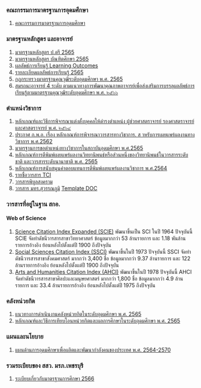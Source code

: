 ### คณะกรรมการมาตรฐานการอุดมศึกษา
1. [คณะกรรมการมาตรฐานการอุดมศึกษา](https://www.ops.go.th/th/ches)

### มาตรฐานหลักสูตร และอาจารย์
1. [มาตรฐานหลักสูตร ป.ตรี 2565](https://www.ops.go.th/th/ches-downloads/edu-standard/item/6942-2022-07-22-03-17-22)
2. [มาตรฐานหลักสูตร บัณฑิตศึกษา 2565](https://www.ops.go.th/th/ches-downloads/edu-standard/item/6943-2022-07-22-03-20-23)
3. [ผลลัพธ์การเรียนรู้ Learning Outcomes](https://www.ops.go.th/th/ches-downloads/edu-standard/item/7881-6)
4. [รายละเอียดผลลัพธ์การเรียนรู้ 2565](https://www.ops.go.th/th/ches-downloads/edu-standard/download/1079/6940/16)
1. [กฎกระทรวงมาตรฐานคุณวุฒิระดับอุดมศึกษา พ.ศ. 2565](https://www.ops.go.th/th/ches-downloads/edu-standard/item/6232-2565)
9. [สมรถนะอาจารย์ 4 ระดับ ตามแนวทางการพัฒนาคุณภาพอาจารย์เพื่อส่งเสริมการบรรลุผลลัพธ์การเรียนรู้ตามมาตรฐานคุณวุฒิระดับอุดมศึกษา พ.ศ. ๒๕๖๖](https://www.ops.go.th/th/ches-downloads/edu-standard/download/1989/8494/16)

### ตำแหน่งวิชาการ
1. [หลักเกณฑ์และวิธีการพิจารณาแต่งตั้งบุคคลให้ดำรงตำแหน่ง ผู้ช่วยศาสตราจารย์ รองศาสตราจารย์ และศาสตราจารย์ พ.ศ. ๒๕๖๔](https://www.ratchakitcha.soc.go.th/DATA/PDF/2565/E/004/T_0022.PDF)
2. [ประกาศ ก.พ.อ. เรื่อง หลักเกณฑ์การพิจารณาวารสารทางวิชาการ. ส าหรับการเผยแพร่ผลงานทางวิชาการ พ.ศ.2562](https://www.ratchakitcha.soc.go.th/DATA/PDF/2562/E/151/T_0013.PDF)
3. [มาตรฐานการขอตำแหน่งทางวิชาการในสถาบันอุดมศึกษา พ.ศ.2565](https://www.ops.go.th/th/aboutus/legal-ops/download/114/6230/16)
4. [หลักเกณฑ์การตีพิมพ์เผยแพร่ผลงานวิทยานิพนธ์หรือส่วนหนึ่งของวิทยานิพนธ์ในวารสารระดับชาติ และวารสารระดับนานาชาติ พ.ศ. 2565](https://www.ops.go.th/th/ches-downloads/edu-standard/item/7831-2565-9)
5. [หลักเกณฑ์การสนับสนุนค่าตอบแทนการตีพิมพ์เผยแพร่ผลงานวิชาการ พ.ศ.2564](https://research.pbru.ac.th/wp-content/uploads/2021/12/566_%E0%B8%9B%E0%B8%A3%E0%B8%B0%E0%B8%81%E0%B8%B2%E0%B8%A8%E0%B8%97%E0%B8%B8%E0%B8%99%E0%B9%80%E0%B8%9C%E0%B8%A2%E0%B9%81%E0%B8%9E%E0%B8%A3%E0%B9%88%E0%B8%A5%E0%B8%87%E0%B8%A7%E0%B8%B1%E0%B8%99%E0%B8%97%E0%B8%B5%E0%B9%88-29_10_64-1.pdf)
7. [รายชื่อวารสาร TCI](https://tci-thailand.org/list%20journal.php)
8. [วารสารพิบูลสงคราม](https://ph01.tci-thaijo.org/index.php/psru) 
9. [วารสาร มทร.สุวรรณภูมิ](https://li01.tci-thaijo.org/index.php/rmutsb-sci) [Template DOC](https://li01.tci-thaijo.org/index.php/rmutsb-sci/download)

### วารสารที่อยู่ในฐาน สกอ.
#### Web of Science
1. [Science Citation Index Expanded (SCIE)](https://clarivate.com/webofsciencegroup/solutions/webofscience-scie/)
   พัฒนาขึ้นเป็น SCI ในปี 1964 ปัจจุบันนี้ SCIE จัดทำดัชนีวารสารสาขาวิทยาศาสตร์ ข้อมูลมากกว่า 53 ล้านรายการ และ 1.18 พันล้านรายการอ้างอิง ย้อนหลังไปตั้งแต่ปี 1900 ถึงปัจจุบัน
1. [Social Sciences Citation Index (SSCI)](https://clarivate.com/webofsciencegroup/solutions/webofscience-ssci/)
   พัฒนาขึ้นในปี 1973 ปัจจุบันนี้ SSCI จัดทำดัชนีวารสารสาขาสังคมศาสตร์ มากกว่า 3,400 ชื่อ ข้อมูลมากกว่า 9.37 ล้านรายการ และ 122 ล้านรายการอ้างอิง ย้อนหลังไปตั้งแต่ปี 1900 ถึงปัจจุบัน
1. [Arts and Humanities Citation Index (AHCI)](https://clarivate.com/webofsciencegroup/solutions/webofscience-arts-and-humanities-citation-index/)
   พัฒนาขึ้นในปี 1978 ปัจจุบันนี้ AHCI จัดทำดัชนีวารสารสาขาศิลปะและมนุษยศาสตร์ มากกว่า 1,800 ชื่อ ข้อมูลมากกว่า 4.9 ล้านรายการ และ 33.4 ล้านรายการอ้างอิง ย้อนหลังไปตั้งแต่ปี 1975 ถึงปัจจุบัน

### คลังหน่วยกิต
1. [แนวทางการดำเนินงานคลังหน่วยกิตในระดับอุดมศึกษา พ.ศ. 2565](https://www.ops.go.th/th/ches-downloads/edu-standard/item/7352-2565-3)
2. [หลักเกณฑ์และวิธีการเทียบโอนหน่วยกิตและผลการศึกษาในระดับอุดมศึกษา พ.ศ. 2565](https://www.ops.go.th/th/ches-downloads/edu-standard/item/7351-2565-2)

### แผนและนโยบาย
1. [แผนด้านการอุดมศึกษาเพื่อผลิตและพัฒนากำลังคนของประเทศ พ.ศ. 2564-2570](https://drive.google.com/drive/folders/12UzeAe3h0DVrQkhhHB_NMAjeJwMdta3v)

### รวมระเบียบของ สสว. มรภ.เพชรบุรี
1. [ระเบียบเกี่ยวกับมาตรฐานการศึกษา 2566](https://acad.pbru.ac.th/acad58/index.php/academic-job/regulations)
